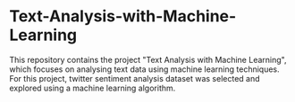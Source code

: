 # Text-Analysis-with-Machine-Learning
This repository contains the project "Text Analysis with Machine Learning", which focuses on analysing text data using machine learning techniques. For this project, twitter sentiment analysis dataset was selected and explored using a machine learning algorithm. 
